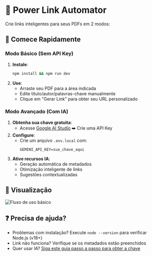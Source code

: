 # 🔗 Power Link Automator

Crie links inteligentes para seus PDFs em 2 modos:

## 🚀 Comece Rapidamente

### Modo Básico (Sem API Key)
1. **Instale**:
   ```bash
   npm install && npm run dev
   ```
2. **Use**:
   - Arraste seu PDF para a área indicada
   - Edite título/autor/palavras-chave manualmente
   - Clique em "Gerar Link" para obter seu URL personalizado

### Modo Avançado (Com IA)
1. **Obtenha sua chave gratuita**:
   - Acesse [Google AI Studio](https://aistudio.google.com/) ➡️ Crie uma API Key
2. **Configure**:
   - Crie um arquivo `.env.local` com:
     ```env
     GEMINI_API_KEY=sua_chave_aqui
     ```
3. **Ative recursos IA**:
   - Geração automática de metadados
   - Otimização inteligente de links
   - Sugestões contextualizadas

## 📸 Visualização
![Fluxo de uso básico](https://via.placeholder.com/800x400.png?text=Upload+PDF+→+Edite+Metadados+→+Gere+Link)

## ❓ Precisa de ajuda?
- Problemas com instalação? Execute `node --version` para verificar Node.js (v18+)
- Link não funciona? Verifique se os metadados estão preenchidos
- Quer usar IA? [Siga este guia passo a passo para obter a chave](docs/api_guide.md)

